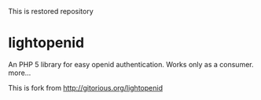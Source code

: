This is restored repository

lightopenid
===========

An PHP 5 library for easy openid authentication. Works only as a consumer. more…

This is fork from http://gitorious.org/lightopenid
